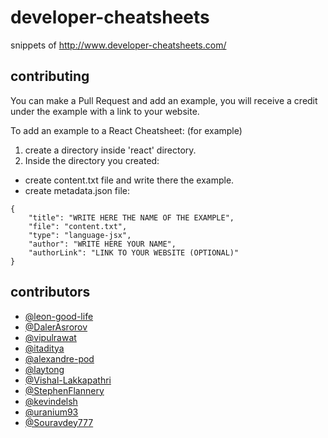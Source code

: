 # developer-cheatsheets
snippets of http://www.developer-cheatsheets.com/

## contributing
You can make a Pull Request and add an example, 
you will receive a credit under the example with a link to your website.

To add an example to a React Cheatsheet: (for example)

1. create a directory inside 'react' directory.
2. Inside the directory you created:
-  create content.txt file and write there the example.
-  create metadata.json file:


```
{
    "title": "WRITE HERE THE NAME OF THE EXAMPLE",
    "file": "content.txt",
    "type": "language-jsx",
    "author": "WRITE HERE YOUR NAME",
    "authorLink": "LINK TO YOUR WEBSITE (OPTIONAL)"
}
```

## contributors
- [@leon-good-life](https://github.com/leon-good-life)
- [@DalerAsrorov](https://github.com/DalerAsrorov)
- [@vipulrawat](https://github.com/vipulrawat)
- [@itaditya](https://github.com/itaditya)
- [@alexandre-pod](https://github.com/alexandre-pod)
- [@laytong](https://github.com/laytong)
- [@Vishal-Lakkapathri](https://github.com/Vishal-Lakkapathri)
- [@StephenFlannery](https://github.com/StephenFlannery)
- [@kevindelsh](https://github.com/kevindelsh)
- [@uranium93](https://github.com/uranium93)
- [@Souravdey777](https://github.com/Souravdey777)
